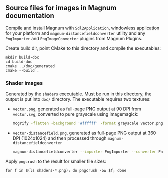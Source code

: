 Source files for images in Magnum documentation
-----------------------------------------------

Compile and install Magnum with `Sdl2Application`, windowless application for
your platform and `magnum-distancefieldconverter` utility and any `PngImporter`
and `PngImageConverter` plugins from Magnum Plugins.

Create build dir, point CMake to this directory and compile the executables:

    mkdir build-doc
    cd build-doc
    cmake ../doc/generated
    cmake --build .

### Shader images

Generated by the `shaders` executable. Must be run in this directory, the
output is put into `doc/` directory. The executable requires two textures:

-   `vector.png`, generated as full-page PNG output at 90 DPI from `vector.svg`,
    converted to pure grayscale using imagemagick:

    ```bash
    mogrify -flatten -background '#ffffff' -format grayscale vector.png
    ```

-   `vector-distancefield.png`, generated as full-page PNG output at 360 DPI
    (1024x1024) and then processed through `magnum-distancefieldconverter`

    ```bash
    magnum-distancefieldconverter --importer PngImporter --converter PngImageConverter --output-size "64 64" --radius 16 vector-src.png vector-distancefield.png
    ```
Apply `pngcrush` to the result for smaller file sizes:

    for f in $(ls shaders-*.png); do pngcrush -ow $f; done

